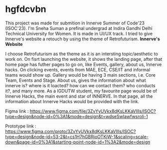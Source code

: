 # hgfdcvbn
This project was made for submition in Innerve Summer of Code'23 (ISOC'23). I'm Sneha Suman a prefinal undergrad at Indira Gandhi Delhi Technical University for Women. It is made in UI/UX track. I tried to give Innerve's website a retouch by using the theme of Retrofuturism.
**Innerve's Website**

I choose Retrofuturism as the theme as it is an intersting topic/aesthetic to work on. On fisrt launching the website, it shows the landing page, after that home page has futher pages to go on, like Events, gallery, about us, Innerve hacks. 
On clicking events, events from MAE, ECE, CSE/IT and informal teams would show up. Gallery would be having 3 main sections, i.e. Core Team, Events and Stage. About us, gives the information about what innerve is? where is it loacted? how can we contact them? who conducts it?, and many more. 
As a IGDUTW student, my favourite page would be of Innerve Hacks, the main event and star of INNERVE. In that page, all the information about Innerve Hacks would be provided with the link.

Figma link : https://www.figma.com/file/3ZvYyUVkx8dKsLKKaVIlIs/ISOC?type=design&node-id=0%3A1&mode=design&t=wdseSwIawfwsroli-1

Prototype link : https://www.figma.com/proto/3ZvYyUVkx8dKsLKKaVIlIs/ISOC?type=design&node-id=53-2&t=cs1H7hGBRjoOTKjW-1&scaling=scale-down&page-id=0%3A1&starting-point-node-id=1%3A2&mode=design
